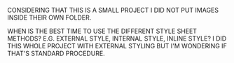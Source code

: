 CONSIDERING THAT THIS IS A SMALL PROJECT I DID NOT PUT IMAGES INSIDE THEIR OWN FOLDER.

WHEN IS THE BEST TIME TO USE THE DIFFERENT STYLE SHEET METHODS? E.G. EXTERNAL STYLE, INTERNAL STYLE, INLINE STYLE? I DID THIS WHOLE PROJECT WITH EXTERNAL STYLING BUT I'M WONDERING IF THAT'S STANDARD PROCEDURE.
